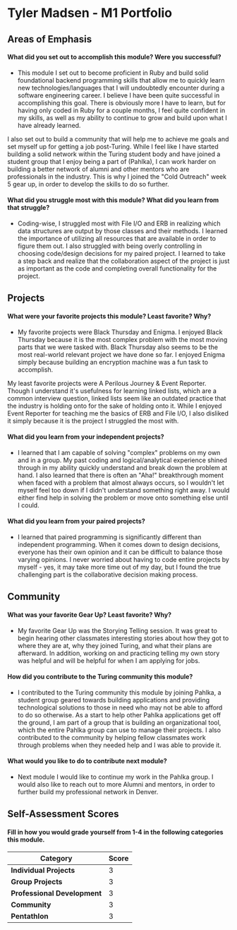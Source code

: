 # Tyler Madsen - M1 Portfolio

## Areas of Emphasis

#### What did you set out to accomplish this module? Were you successful?

* This module I set out to become proficient in Ruby and build solid foundational backend programming skills that allow me to quickly learn new technologies/languages that I will undoubtedly encounter during a software engineering career. I believe I have been quite successful in accomplishing this goal. There is obviously more I have to learn, but for having only coded in Ruby for a couple months, I feel quite confident in my skills, as well as my ability to continue to grow and build upon what I have already learned.

I also set out to build a community that will help me to achieve me goals and set myself up for getting a job post-Turing. While I feel like I have started building a solid network within the Turing student body and have joined a student group that I enjoy being a part of (Pahlka), I can work harder on building a better network of alumni and other mentors who are professionals in the industry. This is why I joined the "Cold Outreach" week 5 gear up, in order to develop the skills to do so further.

#### What did you struggle most with this module? What did you learn from that struggle?

* Coding-wise, I struggled most with File I/O and ERB in realizing which data structures are output by those classes and their methods. I learned the importance of utilizing all resources that are available in order to figure them out. I also struggled with being overly controlling in choosing code/design decisions for my paired project. I learned to take a step back and realize that the collaboration aspect of the project is just as important as the code and completing overall functionality for the project.

## Projects

#### What were your favorite projects this module? Least favorite? Why?

* My favorite projects were Black Thursday and Enigma. I enjoyed Black Thursday because it is the most complex problem with the most moving parts that we were tasked with. Black Thursday also seems to be the most real-world relevant project we have done so far. I enjoyed Enigma simply because building an encryption machine was a fun task to accomplish.

My least favorite projects were A Perilous Journey & Event Reporter. Though I understand it's usefulness for learning linked lists, which are a common interview question, linked lists seem like an outdated practice that the industry is holding onto for the sake of holding onto it. While I enjoyed Event Reporter for teaching me the basics of ERB and File I/O, I also disliked it simply because it is the project I struggled the most with.

#### What did you learn from your independent projects?

* I learned that I am capable of solving "complex" problems on my own and in a group. My past coding and logical/analytical experience shined through in my ability quickly understand and break down the problem at hand. I also learned that there is often an "Aha!" breakthrough moment when faced with a problem that almost always occurs, so I wouldn't let myself feel too down if I didn't understand something right away. I would either find help in solving the problem or move onto something else until I could.

#### What did you learn from your paired projects?

* I learned that paired programming is significantly different than independent programming. When it comes down to design decisions, everyone has their own opinion and it can be difficult to balance those varying opinions. I never worried about having to code entire projects by myself - yes, it may take more time out of my day, but I found the true challenging part is the collaborative decision making process.

## Community

#### What was your favorite Gear Up? Least favorite? Why?

* My favorite Gear Up was the Storying Telling session. It was great to begin hearing other classmates interesting stories about how they got to where they are at, why they joined Turing, and what their plans are afterward. In addition, working on and practicing telling my own story was helpful and will be helpful for when I am applying for jobs.

#### How did you contribute to the Turing community this module?

* I contributed to the Turing community this module by joining Pahlka, a student group geared towards building applications and providing technological solutions to those in need who may not be able to afford to do so otherwise. As a start to help other Pahlka applications get off the ground, I am part of a group that is building an organizational tool, which the entire Pahlka group can use to manage their projects. I also contributed to the community by helping fellow classmates work through problems when they needed help and I was able to provide it.

#### What would you like to do to contribute next module?

* Next module I would like to continue my work in the Pahlka group. I would also like to reach out to more Alumni and mentors, in order to further build my professional network in Denver.

## Self-Assessment Scores

#### Fill in how you would grade yourself from 1-4 in the following categories this module.

| Category                     | Score |
| -----------------------------| ----- |
| **Individual Projects**      |   3   |
| **Group Projects**           |   3   |
| **Professional Development** |   3   |
| **Community**                |   3   |
| **Pentathlon**               |   3   |
